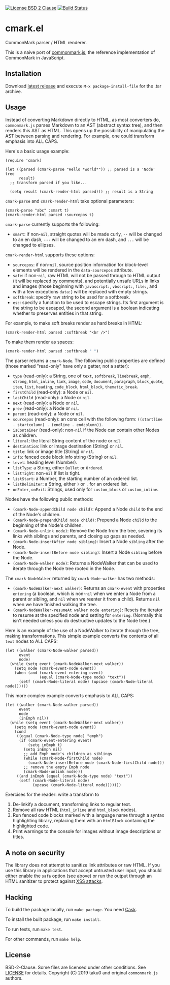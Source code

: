 [![License BSD 2 Clause][badge-license]][LICENSE]
[![Build Status][badge-travis]][travis]

# cmark.el

CommonMark parser / HTML renderer.

This is a naive port of [commonmark.js][], the reference implementation of
CommonMark in JavaScript.

## Installation

Download [latest release][releases] and execute `M-x package-install-file` for
the .tar archive.

## Usage

Instead of converting Markdown directly to HTML, as most converters
do, `commonmark.js` parses Markdown to an AST (abstract syntax tree),
and then renders this AST as HTML.  This opens up the possibility of
manipulating the AST between parsing and rendering.  For example, one
could transform emphasis into ALL CAPS.

Here's a basic usage example:

``` elisp
(require 'cmark)

(let ((parsed (cmark-parse "Hello *world*")) ;; parsed is a 'Node' tree
      result)
  ;; transform parsed if you like...

  (setq result (cmark-render-html parsed))) ;; result is a String
```

`cmark-parse` and `cmark-render-html` take optional parameters:

``` elisp
(cmark-parse "abc" :smart t)
(cmark-render-html parsed :sourcepos t)
```

`cmark-parse` currently supports the following:

- `smart`:  if non-`nil`, straight quotes will be made curly, `--` will
  be changed to an en dash, `---` will be changed to an em dash, and
  `...` will be changed to ellipses.

`cmark-render-html` supports these options:

- `sourcepos`:  if non-`nil`, source position information for block-level
  elements will be rendered in the `data-sourcepos` attribute.
- `safe`: if non-`nil`, raw HTML will not be passed through to HTML
  output (it will be replaced by comments), and potentially unsafe
  URLs in links and images (those beginning with `javascript:`,
  `vbscript:`, `file:`, and with a few exceptions `data:`) will
  be replaced with empty strings.
- `softbreak`: specify raw string to be used for a softbreak.
- `esc`: specify a function to be used to escape strings.  Its
  first argument is the string to be escaped, the second argument
  is a boolean indicating whether to preserves entities in that
  string.

For example, to make soft breaks render as hard breaks in HTML:

``` elisp
(cmark-render-html parsed :softbreak "<br />")
```

To make them render as spaces:

``` js
(cmark-render-html parsed :softbreak " ")
```

The parser returns a `cmark-Node`.  The following public properties are defined
(those marked "read-only" have only a getter, not a setter):

- `type` (read-only):  a String, one of
  `text`, `softbreak`, `linebreak`, `emph`, `strong`,
  `html_inline`, `link`, `image`, `code`, `document`, `paragraph`,
  `block_quote`, `item`, `list`, `heading`, `code_block`,
  `html_block`, `thematic_break`.
- `firstChild` (read-only):  a Node or `nil`.
- `lastChild` (read-only): a Node or `nil`.
- `next` (read-only): a Node or `nil`.
- `prev` (read-only): a Node or `nil`.
- `parent` (read-only): a Node or `nil`.
- `sourcepos` (read-only): an cons cell with the following form:
  `((startline . startcolumn) . (endline . endcolumn))`.
- `isContainer` (read-only): non-`nil` if the Node can contain other
   Nodes as children.
- `literal`: the literal String content of the node or `nil`.
- `destination`: link or image destination (String) or `nil`.
- `title`: link or image title (String) or `nil`.
- `info`: fenced code block info string (String) or `nil`.
- `level`: heading level (Number).
- `listType`: a String, either `Bullet` or `Ordered`.
- `listTight`: non-`nil` if list is tight.
- `listStart`: a Number, the starting number of an ordered list.
- `listDelimiter`: a String, either `)` or `.` for an ordered list.
- `onEnter`, `onExit`: Strings, used only for `custom_block` or
  `custom_inline`.

Nodes have the following public methods:

- `(cmark-Node-appendChild node child)`:  Append a Node `child` to the end of
  the Node's children.
- `(cmark-Node-prependChild node child)`:  Prepend a Node `child` to the
  beginning of the Node's children.
- `(cmark-Node-unlink node)`:  Remove the Node from the tree, severing its links
  with siblings and parents, and closing up gaps as needed.
- `(cmark-Node-insertAfter node sibling)`: Insert a Node `sibling` after the
  Node.
- `(cmark-Node-insertBefore node sibling)`: Insert a Node `sibling` before the
  Node.
- `(cmark-Node-walker node)`: Returns a NodeWalker that can be used to iterate
  through the Node tree rooted in the Node.

The `cmark-NodeWalker` returned by `cmark-Node-walker` has two methods:

- `(cmark-NodeWalker-next walker)`: Returns an `cmark-event` with properties
  `entering` (a boolean, which is non-`nil` when we enter a Node from a parent
  or sibling, and `nil` when we reenter it from a child).  Returns `nil` when
  we have finished walking the tree.
- `(cmark-NodeWalker-resumeAt walker node entering)`: Resets the iterator to
  resume at the specified node and setting for `entering`.  (Normally this isn't
  needed unless you do destructive updates to the Node tree.)

Here is an example of the use of a NodeWalker to iterate through
the tree, making transformations.  This simple example converts
the contents of all `text` nodes to ALL CAPS:

``` elisp
(let ((walker (cmark-Node-walker parsed))
      event
      node)
  (while (setq event (cmark-NodeWalker-next walker))
    (setq node (cmark-event-node event))
    (when (and (cmark-event-entering event)
               (equal (cmark-Node-type node) "text"))
      (setf (cmark-Node-literal node) (upcase (cmark-Node-literal node))))))
```

This more complex example converts emphasis to ALL CAPS:

``` elisp
(let ((walker (cmark-Node-walker parsed))
      event
      node
      (inEmph nil))
  (while (setq event (cmark-NodeWalker-next walker))
    (setq node (cmark-event-node event))
    (cond
     ((equal (cmark-Node-type node) "emph")
      (if (cmark-event-entering event)
          (setq inEmph t)
        (setq inEmph nil)
        ;; add Emph node's children as siblings
        (while (cmark-Node-firstChild node)
          (cmark-Node-insertBefore node (cmark-Node-firstChild node)))
        ;; remove the empty Emph node
        (cmark-Node-unlink node)))
     ((and inEmph (equal (cmark-Node-type node) "text"))
      (setf (cmark-Node-literal node)
            (upcase (cmark-Node-literal node)))))))
```

Exercises for the reader:  write a transform to

1. De-linkify a document, transforming links to regular text.
2. Remove all raw HTML (`html_inline` and `html_block` nodes).
3. Run fenced code blocks marked with a language name through
   a syntax highlighting library, replacing them with an `HtmlBlock`
   containing the highlighted code.
4. Print warnings to the console for images without image
   descriptions or titles.

## A note on security

The library does not attempt to sanitize link attributes or
raw HTML.  If you use this library in applications that accept
untrusted user input, you should either enable the `safe` option
(see above) or run the output through an HTML sanitizer to protect against
[XSS attacks](http://en.wikipedia.org/wiki/Cross-site_scripting).

## Hacking

To build the package locally, run `make package`. You need [Cask][].

To install the built package, run `make install`.

To run tests, run `make test`.

For other commands, run `make help`.

## License

BSD-2-Clause. Some files are licensed under other conditions.
See [LICENSE][] for details. Copyright (C) 2019 taku0 and original
`commonmark.js` authors.

[badge-license]: https://img.shields.io/badge/license-BSD--2--Clause-green.svg
[badge-travis]: https://travis-ci.org/taku0/cmark.png?branch=master
[travis]: https://travis-ci.org/taku0/cmark-el
[LICENSE]: ./LICENSE
[commonmark.js]: https://github.com/commonmark/commonmark.js/
[releases]: https://github.com/taku0/cmark/releases
[Cask]: https://github.com/cask/cask
